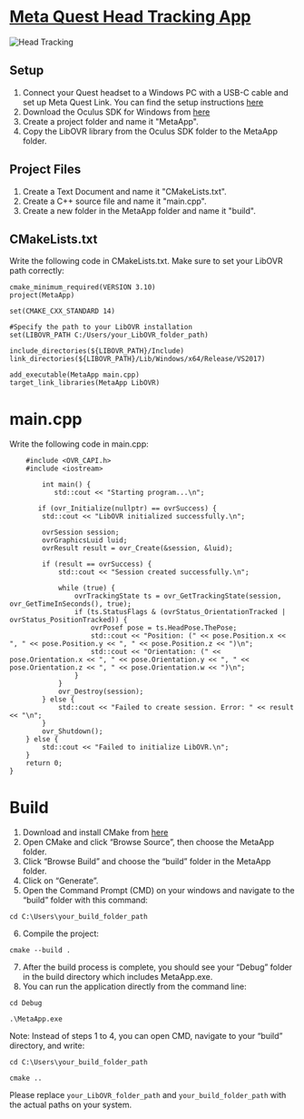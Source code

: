 # [Meta Quest Head Tracking App](https://github.com/Mohammad-Elahi/Meta-Quest-Head-Tracking-App)
![Head Tracking](https://github.com/Mohammad-Elahi/Meta-Quest-Head-Tracking-App/assets/93424032/9201989b-c155-4892-95e6-50cbdd64b1f3)


## Setup
1. Connect your Quest headset to a Windows PC with a USB-C cable and set up Meta Quest Link. You can find the setup instructions [here](https://www.meta.com/en-gb/help/quest/articles/headsets-and-accessories/oculus-link/set-up-link/)
2. Download the Oculus SDK for Windows from [here](https://developer.oculus.com/downloads/package/oculus-sdk-for-windows/)
3. Create a project folder and name it "MetaApp".  
4. Copy the LibOVR library from the Oculus SDK folder to the MetaApp folder.

## Project Files
1. Create a Text Document and name it "CMakeLists.txt".
2. Create a C++ source file and name it "main.cpp".
3. Create a new folder in the MetaApp folder and name it "build".

   
## CMakeLists.txt
Write the following code in CMakeLists.txt. Make sure to set your LibOVR path correctly:
```
cmake_minimum_required(VERSION 3.10)
project(MetaApp)

set(CMAKE_CXX_STANDARD 14)
            
#Specify the path to your LibOVR installation
set(LIBOVR_PATH C:/Users/your_LibOVR_folder_path)

include_directories(${LIBOVR_PATH}/Include)
link_directories(${LIBOVR_PATH}/Lib/Windows/x64/Release/VS2017)

add_executable(MetaApp main.cpp)
target_link_libraries(MetaApp LibOVR)
```

# main.cpp
Write the following code in main.cpp:

```
    #include <OVR_CAPI.h>
    #include <iostream>
    
        int main() {
           std::cout << "Starting program...\n";

       if (ovr_Initialize(nullptr) == ovrSuccess) {
        std::cout << "LibOVR initialized successfully.\n";

        ovrSession session;
        ovrGraphicsLuid luid;
        ovrResult result = ovr_Create(&session, &luid);

        if (result == ovrSuccess) {
            std::cout << "Session created successfully.\n";

            while (true) {
                ovrTrackingState ts = ovr_GetTrackingState(session, ovr_GetTimeInSeconds(), true);
                if (ts.StatusFlags & (ovrStatus_OrientationTracked | ovrStatus_PositionTracked)) {
                    ovrPosef pose = ts.HeadPose.ThePose;
                    std::cout << "Position: (" << pose.Position.x << ", " << pose.Position.y << ", " << pose.Position.z << ")\n";
                    std::cout << "Orientation: (" << pose.Orientation.x << ", " << pose.Orientation.y << ", " << pose.Orientation.z << ", " << pose.Orientation.w << ")\n";
                }
            }
            ovr_Destroy(session);
        } else {
            std::cout << "Failed to create session. Error: " << result << "\n";
        }
        ovr_Shutdown();
    } else {
        std::cout << "Failed to initialize LibOVR.\n";
    }
    return 0;
}
```
# Build
1. Download and install CMake from [here](https://cmake.org/download/)
2. Open CMake and click “Browse Source”, then choose the MetaApp folder.
3. Click “Browse Build” and choose the “build” folder in the MetaApp folder.
4. Click on “Generate”.
5. Open the Command Prompt (CMD) on your windows and navigate to the “build” folder with this command:
```
cd C:\Users\your_build_folder_path
```
6. Compile the project:
```
cmake --build .
```
7. After the build process is complete, you should see your “Debug” folder in the build directory which includes MetaApp.exe.
8. You can run the application directly from the command line:
```
cd Debug
```
```
.\MetaApp.exe
```
Note: Instead of steps 1 to 4, you can open CMD, navigate to your “build” directory, and write:
```
cd C:\Users\your_build_folder_path
```
```
cmake ..
```

Please replace `your_LibOVR_folder_path` and `your_build_folder_path` with the actual paths on your system.
